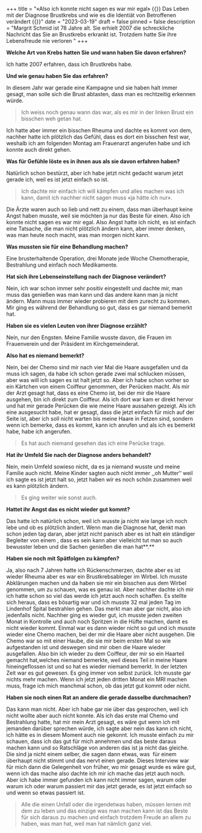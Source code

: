 +++
title = "«Also ich konnte nicht sagen es war mir egal»  {{<lead>}} Das Leben mit der Diagnose Brustkrebs und wie es die Identiät von Betroffenen verändert  {{</lead>}}"
date = "2023-03-19"
draft = false
pinned = false
description = "Margrit Schmid ist 78 Jahre alt. Sie erhielt 2007 die schreckliche Nachricht das Sie an Brustkrebs erkrankt ist. Trotzdem hatte Sie ihre Lebensfreude nie verloren   "
+++


**Welche Art von Krebs hatten Sie und wann haben Sie davon erfahren?**

 Ich hatte 2007 erfahren, dass ich Brustkrebs habe.

**Und wie genau haben Sie das erfahren?**

In diesem Jahr war gerade eine Kampagne und sie haben halt immer gesagt, man solle sich die Brust abtasten, dass man es rechtzeitig erkennen würde.

> Ich weiss noch genau wann das war, als es mir in der linken Brust ein bisschen weh getan hat. 

Ich hatte aber immer ein bisschen Rheuma und dachte es kommt von dem, nachher hatte ich plötzlich das Gefühl, dass es dort ein bisschen fest war, weshalb ich am folgenden Montag am Frauenarzt angerufen habe und ich konnte auch direkt gehen.

**Was für Gefühle löste es in ihnen aus als sie davon erfahren haben?**

Natürlich schon bestürzt, aber ich habe jetzt nicht gedacht warum jetzt gerade ich, weil es ist jetzt einfach so ist. 

> Ich dachte mir einfach ich will kämpfen und alles machen was ich kann, damit ich nachher nicht sagen muss «ja hätte ich nur». 

Die Ärzte waren auch so lieb und nett zu einem, dass man überhaupt keine Angst haben musste, weil sie möchten ja nur das Beste für einen. Also ich konnte nicht sagen es war mir egal. Also Angst hatte ich nicht, es ist einfach eine Tatsache, die man nicht plötzlich ändern kann, aber immer denken, was man heute noch macht, was man morgen nicht kann.

**Was mussten sie für eine Behandlung machen?**

Eine brusterhaltende Operation, drei Monate jede Woche Chemotherapie, Bestrahlung und einfach noch Medikamente.

**Hat sich ihre Lebenseinstellung nach der Diagnose verändert?**

Nein, ich war schon immer sehr positiv eingestellt und dachte mir, man muss das genießen was man kann und das andere kann man ja nicht ändern. Mann muss immer wieder probieren mit dem zurecht zu kommen. Mir ging es während der Behandlung so gut, dass es gar niemand bemerkt hat.

**Haben sie es vielen Leuten von ihrer Diagnose erzählt?**

Nein, nur den Engsten. Meine Familie wusste davon, die Frauen im Frauenverein und der Präsident im Kirchgemeinderat.

**Also hat es niemand bemerkt?**

Nein, bei der Chemo sind mir nach vier Mal die Haare ausgefallen und da muss ich sagen, da habe ich schon gerade zwei mal schlucken müssen, aber was will ich sagen es ist halt jetzt so. Aber ich habe schon vorher so ein Kärtchen von einem Coiffeur genommen, der Perücken macht. Als mir der Arzt gesagt hat, dass es eine Chemo ist, bei der mir die Haare ausgehen, bin ich direkt zum Coiffeur. Als ich dort war kam er direkt hervor und hat mir gerade Perücken die wie meine Haare aussahen gezeigt. Als ich eine ausgesucht habe, hat er gesagt, dass die jetzt einfach für mich auf der Seite ist, aber ich soll nicht warten bis meine Haare in Fetzen sind, sondern wenn ich bemerke, dass es kommt, kann ich anrufen und als ich es bemerkt habe, habe ich angerufen. 

> Es hat auch niemand gesehen das ich eine Perücke trage.

**Hat ihr Umfeld Sie nach der Diagnose anders behandelt?**

Nein, mein Umfeld sowieso nicht, da es ja niemand wusste und meine Familie auch nicht. Meine Kinder sagten auch nicht immer ,,oh Mutter‘‘ weil ich sagte es ist jetzt halt so, jetzt haben wir es noch schön zusammen weil es kann plötzlich ändern. 

> Es ging weiter wie sonst auch.

**Hattet ihr Angst das es nicht wieder gut kommt?**      

Das hatte ich natürlich schon, weil ich wusste ja nicht wie lange ich noch lebe und ob es plötzlich ändert. Wenn man die Diagnose hat, denkt man schon jeden tag daran, aber jetzt nicht panisch aber es ist halt ein ständiger Begleiter von einem , dass es sein kann aber vielleicht tut man so auch bewusster leben und die Sachen genießen die man hat**.**

**Haben sie noch mit Spätfolgen zu kämpfen?**

Ja, also nach 7 Jahren hatte ich Rückenschmerzen, dachte aber es ist wieder Rheuma aber es war ein Brustkrebsableger im Wirbel. Ich musste Abklärungen machen und da haben sie mir ein bisschen aus dem Wirbel genommen, um zu schauen, was es genau ist. Aber nachher dachte ich mir ich hatte schon so viel das werde ich jetzt auch noch schaffen. Es stellte sich heraus, dass es bösartig war und ich musste 32 mal jeden Tag im Lindenhof Spital bestrahlen gehen. Das merkt man aber gar nicht, also ich jedenfalls nicht. Nachher ging es wieder gut, ich musste jeden zweiten Monat in Kontrolle und auch noch Spritzen in die Hüfte machen, damit es nicht wieder kommt. Einmal war es dann wieder nicht so gut und ich musste wieder eine Chemo machen, bei der mir die Haare aber nicht ausgehen. Die Chemo war so mit einer Haube, die sie mir beim ersten Mal so wie aufgestanden ist und deswegen sind mir oben die Haare wieder ausgefallen. Also bin ich wieder zu dem Coiffeur, der mir so ein Haarteil gemacht hat,welches niemand bemerkte, weil dieses Teil in meine Haare hineingeflossen ist und so hat es wieder niemand bemerkt. In der letzten Zeit war es gut gewesen. Es ging immer von selbst zurück. Ich musste gar nichts mehr machen. Wenn ich jetzt jeden dritten Monat ein MRI machen muss, frage ich mich manchmal schon, ob das jetzt gut kommt oder nicht.

**Haben sie noch einen Rat an andere die gerade dasselbe durchmachen?**   

Das kann man nicht. Aber ich habe gar nie über das gesprochen, weil ich nicht wollte aber auch nicht konnte. Als ich das erste mal Chemo und Bestrahlung hatte, hat mir mein Arzt gesagt, es wäre gut wenn ich mit jemanden darüber sprechen würde, ich sagte aber nein das kann ich nicht, ich hätte es in diesem Moment auch nie gekonnt. Ich musste einfach zu mir schauen, dass ich das gut für mich annehmen und das beste daraus machen kann und so Ratschläge von anderen das ist ja nicht das gleiche. Die sind ja nicht einem selber, die sagen dann etwas, was  für einem überhaupt nicht stimmt und das nervt einen gerade. Dieses Interview war für mich dann die Gelegenheit von früher, wo mir gesagt wurde es wäre gut, wenn ich das mache also dachte ich mir ich mache das jetzt auch noch.  Aber ich habe immer gefunden ich kann nicht immer sagen, warum oder warum ich oder warum passiert mir das jetzt gerade, es ist jetzt einfach so und wenn so etwas passiert ist. 

> Alle die einen Unfall oder die irgendetwas haben, müssen lernen mit dem zu leben und das einzige was man machen kann ist das Beste für sich daraus zu machen und einfach trotzdem Freude an allem zu haben, was man hat, weil man hat nämlich ganz viel.
